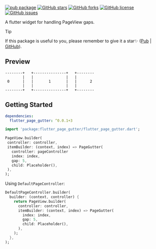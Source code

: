 [![pub package](https://img.shields.io/pub/v/flutter_page_gutter.svg)](https://pub.dartlang.org/packages/flutter_page_gutter)
[![GitHub stars](https://img.shields.io/github/stars/fingerart/flutter_page_gutter)](https://github.com/fingerart/flutter_page_gutter/stargazers)
[![GitHub forks](https://img.shields.io/github/forks/fingerart/flutter_page_gutter)](https://github.com/fingerart/flutter_page_gutter/network)
[![GitHub license](https://img.shields.io/github/license/fingerart/flutter_page_gutter)](https://github.com/fingerart/flutter_page_gutter/blob/main/LICENSE)
[![GitHub issues](https://img.shields.io/github/issues/fingerart/flutter_page_gutter)](https://github.com/fingerart/flutter_page_gutter/issues)

A flutter widget for handling PageView gaps.


> [!TIP]
> If this package is useful to you, please remember to give it a star✨ ([Pub](https://pub.dev/packages/flutter_page_gutter) | [GitHub](https://github.com/fingerart/flutter_page_gutter)).


## Preview

```text
--------+   +---------------+   +--------
        |   |               |   |
 0      |   |       1       |   |      2
        |   |               |   |
--------+   +---------------+   +--------
```

## Getting Started

```yaml
dependencies:
  flutter_page_gutter: ^0.0.1+3
```

```dart
import 'package:flutter_page_gutter/flutter_page_gutter.dart';

PageView.builder(
 controller: controller,
 itemBuilder: (context, index) => PageGutter(
   controller: pageController
   index: index,
   gap: 5,
   child: Placeholder(),
 ),
);
```

Using `DefaultPageController`:

```dart
DefaultPageController.builder(
  builder: (context, controller) {
    return PageView.builder(
      controller: controller,
      itemBuilder: (context, index) => PageGutter(
        index: index,
        gap: 5,
        child: Placeholder(),
      ),
    );
  },
);
```